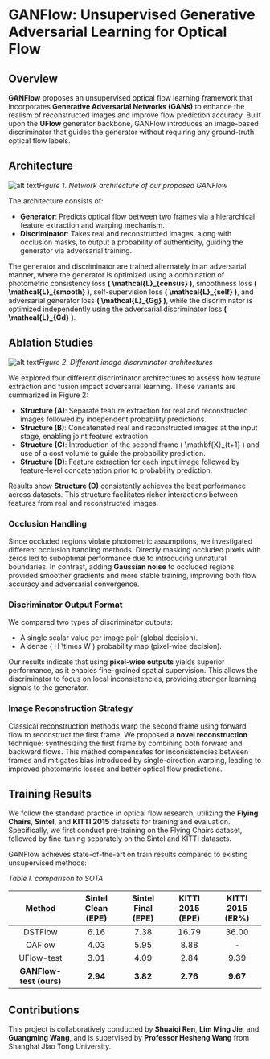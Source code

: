
# GANFlow: Unsupervised Generative Adversarial Learning for Optical Flow

## Overview
**GANFlow** proposes an unsupervised optical flow learning framework that incorporates **Generative Adversarial Networks (GANs)** to enhance the realism of reconstructed images and improve flow prediction accuracy. Built upon the **UFlow** generator backbone, GANFlow introduces an image-based discriminator that guides the generator without requiring any ground-truth optical flow labels.

## Architecture
![alt text](image-2.png)*Figure 1. Network architecture of our proposed GANFlow*

The architecture consists of:
- **Generator**: Predicts optical flow between two frames via a hierarchical feature extraction and warping mechanism.
- **Discriminator**: Takes real and reconstructed images, along with occlusion masks, to output a probability of authenticity, guiding the generator via adversarial training.

The generator and discriminator are trained alternately in an adversarial manner, where the generator is optimized using a combination of photometric consistency loss **\( \mathcal{L}_{census} \)**, smoothness loss **\( \mathcal{L}_{smooth} \)**, self-supervision loss **\( \mathcal{L}_{self} \)**, and adversarial generator loss **\( \mathcal{L}_{Gg} \)**, while the discriminator is optimized independently using the adversarial discriminator loss **\( \mathcal{L}_{Gd} \)**.


## Ablation Studies
![alt text](image-1.png)*Figure 2. Different image discriminator architectures*

We explored four different discriminator architectures to assess how feature extraction and fusion impact adversarial learning. These variants are summarized in Figure 2:
- **Structure (A)**: Separate feature extraction for real and reconstructed images followed by independent probability predictions.
- **Structure (B)**: Concatenated real and reconstructed images at the input stage, enabling joint feature extraction.
- **Structure (C)**: Introduction of the second frame \( \mathbf{X}_{t+1} \) and use of a cost volume to guide the probability prediction.
- **Structure (D)**: Feature extraction for each input image followed by feature-level concatenation prior to probability prediction.

Results show **Structure (D)** consistently achieves the best performance across datasets. This structure facilitates richer interactions between features from real and reconstructed images.

### Occlusion Handling

Since occluded regions violate photometric assumptions, we investigated different occlusion handling methods. Directly masking occluded pixels with zeros led to suboptimal performance due to introducing unnatural boundaries. In contrast, adding **Gaussian noise** to occluded regions provided smoother gradients and more stable training, improving both flow accuracy and adversarial convergence.

### Discriminator Output Format

We compared two types of discriminator outputs:
- A single scalar value per image pair (global decision).
- A dense \( H \times W \) probability map (pixel-wise decision).

Our results indicate that using **pixel-wise outputs** yields superior performance, as it enables fine-grained spatial supervision. This allows the discriminator to focus on local inconsistencies, providing stronger learning signals to the generator.

### Image Reconstruction Strategy

Classical reconstruction methods warp the second frame using forward flow to reconstruct the first frame. We proposed a **novel reconstruction** technique: synthesizing the first frame by combining both forward and backward flows. This method compensates for inconsistencies between frames and mitigates bias introduced by single-direction warping, leading to improved photometric losses and better optical flow predictions.



## Training Results
We follow the standard practice in optical flow research, utilizing the **Flying Chairs**, **Sintel**, and **KITTI 2015** datasets for training and evaluation. Specifically, we first conduct pre-training on the Flying Chairs dataset, followed by fine-tuning separately on the Sintel and KITTI datasets.

GANFlow achieves state-of-the-art on train results compared to existing unsupervised methods:

*Table I. comparison to SOTA*

| Method | Sintel Clean (EPE) | Sintel Final (EPE) | KITTI 2015 (EPE) | KITTI 2015 (ER%) |
|:------:|:------------------:|:-----------------:|:----------------:|:---------------:|
| DSTFlow | 6.16 | 7.38 | 16.79 | 36.00 |
| OAFlow  | 4.03 | 5.95 | 8.88 | - |
| UFlow-test  | 3.01 | 4.09 | 2.84 | 9.39 |
| **GANFlow-test (ours)** | **2.94** | **3.82** | **2.76** | **9.67** |



## Contributions
This project is collaboratively conducted by **Shuaiqi Ren**, **Lim Ming Jie**, and **Guangming Wang**,  and is supervised by **Professor Hesheng Wang** from Shanghai Jiao Tong University.
